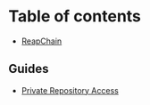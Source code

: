 # Table of contents

* [ReapChain](README.md)

## Guides

* [Private Repository Access](guides/private-repository-access.md)
